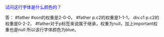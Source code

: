 <!DOCTYPE html>
<html>
	<head>
		<meta http-equiv="content-type" content="text/html;charset=utf-8" />
		<meta name="keywords" content="关键词1,关键词2,关键词3" />
		<meta name="description" content="对网站的描述" />
		<title>第1题</title>
		<style type="text/css">
			#father #son {
				color: blue;
			}
			#father p.c2 {
				color: black;
			}
			div.c1 p.c2 {
				color: red;
			}
			#father {
				color: green !important;
			}
		</style>
	</head>
	<body>
		<div id="father" class="c1">
			<p id="son" class="c2">试问这行字体是什么颜色的？</p>
		</div>
	</body>
</html>
答：
#father #son的权重是2-0-0，
#father p.c2的权重是1-1-1，
div.c1 p.c2的权重是0-2-2，
#father对于p标签来说属于继承，权重为null，加上important权重也是null
所以该行字体颜色为blue。